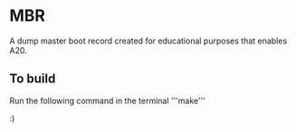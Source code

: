 MBR
===

A dump master boot record created for educational purposes that enables A20.

To build
--------
Run the following command in the terminal
'''make'''

:)

